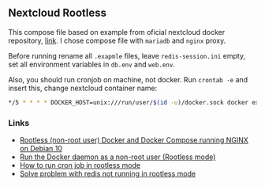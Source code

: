 ## Nextcloud Rootless

This compose file based on example from oficial nextcloud docker repository, [link](https://github.com/nextcloud/docker/tree/master/.examples/docker-compose/with-nginx-proxy/mariadb/fpm). I chose compose file with `mariadb` and `nginx` proxy.

Before running rename all `.exapmle` files, leave `redis-session.ini` empty, set all environment variables in `db.env` and `web.env`.

Also, you should run cronjob on machine, not docker. Run `crontab -e` and insert this, change nextcloud container name:
```bash
*/5 * * * * DOCKER_HOST=unix:///run/user/$(id -u)/docker.sock docker exec -u www-data:www-data NEXTCLOUD_CONTAINER_NAME php ./cron.php 
```

### Links
- [Rootless (non-root user) Docker and Docker Compose running NGINX on Debian 10](https://blog.leandrotoledo.org/rootless-docker-and-docker-compose-running-nginx-on-debian-10/)
- [Run the Docker daemon as a non-root user (Rootless mode)](https://docs.docker.com/engine/security/rootless/)
- [How to run cron job in rootless mode](https://github.com/nextcloud/docker/issues/458#issuecomment-986224253)
- [Solve problem with redis not running in rootless mode](https://github.com/nextcloud/docker/issues/763#issuecomment-1007447212)

